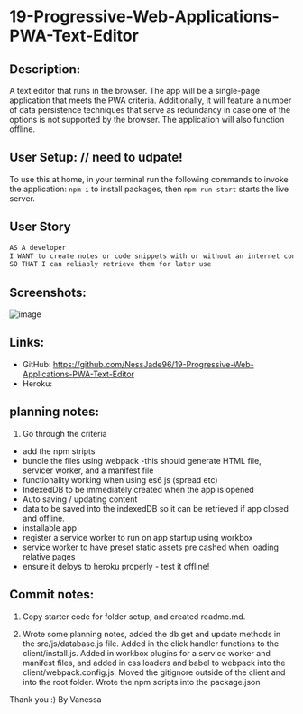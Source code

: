 # 19-Progressive-Web-Applications-PWA-Text-Editor

## Description:

A text editor that runs in the browser. The app will be a single-page application that meets the PWA criteria.
Additionally, it will feature a number of data persistence techniques that serve as redundancy in case one of the options is not supported by the browser.
The application will also function offline.

## User Setup: // need to udpate!

To use this at home, in your terminal run the following commands to invoke the application:
`npm i` to install packages,
then `npm run start` starts the live server.

## User Story

```md
AS A developer
I WANT to create notes or code snippets with or without an internet connection
SO THAT I can reliably retrieve them for later use
```

## Screenshots:

![image](./assets/images/)

## Links:

- GitHub: https://github.com/NessJade96/19-Progressive-Web-Applications-PWA-Text-Editor
- Heroku:

## planning notes:

1. Go through the criteria

- add the npm stripts
- bundle the files using webpack
  -this should generate HTML file, servicer worker, and a manifest file
- functionality working when using es6 js (spread etc)
- IndexedDB to be immediately created when the app is opened
- Auto saving / updating content
- data to be saved into the indexedDB so it can be retrieved if app closed and offline.
- installable app
- register a service worker to run on app startup using workbox
- service worker to have preset static assets pre cashed when loading relative pages
- ensure it deloys to heroku properly - test it offline!

## Commit notes:

1. Copy starter code for folder setup, and created readme.md.

2. Wrote some planning notes, added the db get and update methods in the src/js/database.js file. Added in the click handler functions to the client/install.js. Added in workbox plugins for a service worker and manifest files, and added in css loaders and babel to webpack into the client/webpack.config.js. Moved the gitignore outside of the client and into the root folder. Wrote the npm scripts into the package.json

Thank you :)
By Vanessa
